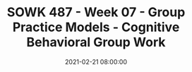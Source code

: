 ---
layout: single_presentation
name: sowk-487-week-07-group-practice-models-cognitive-behavioral-group-work.md
title: "SOWK 487 - Week 07 - Group Practice Models - Cognitive Behavioral Group Work"
date:  2021-02-21 08:00:00
presentation_id: jMMOhg
permalink: /presentations/jMMOhg/
redirect_from:
  - /presentations/jMMOhg/sowk-487-week-07-group-practice-models-cognitive-behavioral-group-work
slides: 
  - slide_name: deck-6358-large-0.jpeg
    slide_text: >
      <p><strong>Time</strong>: Wednesday’s from 5:30-8:15<br />
      <strong>Date</strong>: 02/24/21
      <strong>Content</strong>: Cognitive Behavioral Group Work
      <strong>Reading Assignment</strong>: Garvin et al. (2017) Chapter 8
      <strong>Due Dates</strong>:</p>
      <ul>
      <li>
      <strong>A-01: Synchronous Class Engagement</strong> Attend class</li>
      <li>
      <strong>A-02: Asynchronous Class Engagement</strong> Thinking errors teach back video with an initial post due Friday 02/26/21 at 11:55 PM and two replies due Sunday 02/28/21 at 11:55 PM <em>via My Heritage Class Forums</em>
      </li>
      <li>
      <strong>A-03a: Family Treatment Modality Research Paper</strong>due Sunday 02/28/21 at 11:55 PM <em>via My Heritage Assignments</em>
      </li>
      <li>
      <strong>Read</strong> Garvin et al. (2017) Chapter 8</li>
      </ul>
      
  - slide_name: deck-6358-large-1.jpeg
    slide_text: >
      <blockquote>
      <p>[Whole Class Activity] Have the class go through and walk them through breathing activity.</p>
      </blockquote>
      
  - slide_name: deck-6358-large-2.jpeg
    slide_text: >
      <ul>
      <li>Curriculum used with cognitive-behavioral group work</li>
      <li>Phases of the group process</li>
      <li>Implementation of a group</li>
      </ul>
      
  - slide_name: deck-6358-large-3.jpeg
    slide_text: >
      <blockquote>
      <p>To start off our conversation about Cognitive-Behavioral Group Work, I thought that it would be helpful to discuss what is Cognitive behavioral therapy— CBT, a therapeutic approach which can help people with a wide range of mental health problems.</p>
      </blockquote>
      <blockquote>
      <p>CBT is based on the idea that how we think (cognition), how we feel (emotion) and how we act (behavior) all interact together.  Specifically, our thoughts determine our feelings and our behavior. This is sometimes referred to as the cognitive triangle.</p>
      </blockquote>
      <ul>
      <li>Bring awareness to <strong>negative interpretations of thoughts</strong>
      </li>
      <li>Review <strong>patters of behavior that reinforce distorted thinking</strong>
      </li>
      <li>
      <strong>Develop alternate ways of thinking</strong>
      </li>
      </ul>
      
  - slide_name: deck-6358-large-4.jpeg
    slide_text: >
      <blockquote>
      <p>Cognitive-behavioral group work (CBGW) is one of the most widely implemented treatment group approach. It is used to treat a wide range of services.</p>
      </blockquote>
      
  - slide_name: deck-6358-large-5.jpeg
    slide_text: >
      <blockquote>
      <p>It might be helpful to see what some examples of group curriculum might be. While I would say that all of these curricula fall in the category of a Cognitive Behavioral Framework, they aren’t necessary 100% Cognitive-behavioral group work…</p>
      </blockquote>
      <p>[Whole Class Activity] Spend time discussing each of the curricula and providing an overview.</p>
      <p>[Whole Class Activity] Have the class break up into three groups. Each group will have an opportunity to read through the curriculum from the three sources:</p>
      <ul>
      <li>Guiding Good Choices Curriculum</li>
      <li>Dragon Slayers’ Curriculum</li>
      <li>Why Try Curriculum</li>
      </ul>
      <p>Consider discussion regarding the following:</p>
      <ul>
      <li>What stands out to you about the curriculum</li>
      <li>How are they the same or different</li>
      <li>How facilitated is each of the different curricula</li>
      </ul>
      <p>[Whole Class Activity] Discuss what they saw in the curriculum, what stood out… etc.</p>
      <ul>
      <li>[ ] Print out 01 copy of Dragon Slayers’ Curriculum</li>
      <li>[ ] Print out 01 copy of Why Try Curriculum</li>
      <li>[ ] Bring a copy of the curriculum for Guiding Good Choices Curriculum</li>
      </ul>
      
  - slide_name: deck-6358-large-6.jpeg
    slide_text: >
      <blockquote>
      <p>There are some therapeutic procedures which are either unavailable or less efficient for individual treatment and are often implemented when doing CBGW.</p>
      </blockquote>
      <ul>
      <li>
      <strong>The Buddy System</strong>: having a partner to learn new skills</li>
      <li>
      <strong>Group Exercises</strong>: Think about curriculum</li>
      <li>
      <strong>Multiple Modeling</strong>: ART as an example and multiple role plays</li>
      <li>
      <strong>Group Feedback</strong>: getting feedback from peers is sometimes more powerful than from a professional. Think about Drug and Alcohol groups and peoples BS detectors.</li>
      <li>
      <strong>Group Brainstorming</strong>: Both to solve individual and group problems.</li>
      <li>
      <strong>Mutual Reinforcement</strong>: Similar benefits as the mutual aid model.</li>
      </ul>
      <blockquote>
      <p>Some of the therapeutic procedures which are implemented in doing individual CBT can also be used in CBGW.</p>
      </blockquote>
      
  - slide_name: deck-6358-large-7.jpeg
    slide_text: >
      <blockquote>
      <p>The phases identified for CBGW are as follows:</p>
      </blockquote>
      <ul>
      <li>Beginning the Group</li>
      <li>Motivational Enhancement Phase</li>
      <li>Assessment Phase</li>
      <li>Intervention Phase</li>
      <li>Generalization Phase</li>
      </ul>
      
  - slide_name: deck-6358-large-8.jpeg
    slide_text: >
      <blockquote>
      <p>All groups have a beginning of the group phase.  In the beginning of the group phase for CBGW, there are a couple of tasks that we think about in this phase.</p>
      </blockquote>
      <ul>
      <li>
      <strong>Orientation</strong> - What are ways that we can provide an orientation for clients in a group?</li>
      <li>
      <strong>Cohesion</strong> - the mutual liking of members for each other and the group worker and their attraction to the program of the group.</li>
      </ul>
      
  - slide_name: deck-6358-large-9.jpeg
    slide_text: >
      <blockquote>
      <p>Generally in a CBGW there will be time that the worker focuses on increasing the motivation of the participants. This might mean addressing ambivalent or negative views of the group. These can look like…</p>
      </blockquote>
      <p>[Whole Class Activity] Talk about possible strategies and ways of addressing these as a reflective exercise.</p>
      <ul>
      <li>Reluctance to speak</li>
      <li>Anger about being in treatment</li>
      <li>Denial of any serious problems</li>
      <li>Setting themselves apart</li>
      <li>Speaking only to the group worker</li>
      <li>Unwilling to provide self-disclosure</li>
      </ul>
      
  - slide_name: deck-6358-large-10.jpeg
    slide_text: >
      <blockquote>
      <p>Some common processes in enhancing motivation include…</p>
      </blockquote>
      <ul>
      <li>Normalizing ambivalence</li>
      <li>Contrasting costs and benefits of changing or resolving problems</li>
      <li>Eliciting and reinforcing self-motivational statements</li>
      <li>Removing barriers to treatment</li>
      <li>Supporting self-efficacy</li>
      <li>Avoiding argumentations and early confrontation</li>
      <li>Providing clear advice</li>
      <li>Delivering continued feedback</li>
      </ul>
      
  - slide_name: deck-6358-large-11.jpeg
    slide_text: >
      <blockquote>
      <p>In the assessment phase it might take place before the group or in the orientation phase as well as throughout the group process. In this phase the worker is:</p>
      </blockquote>
      <ul>
      <li>
      <strong>Gathering background information</strong>: Before, at the beginning or during</li>
      <li>
      <strong>Using assessment tools</strong>: think screeners</li>
      <li>
      <strong>Doing goal setting</strong>: both individual and common treatment goals.</li>
      </ul>
      
  - slide_name: deck-6358-large-12.jpeg
    slide_text: >
      <blockquote>
      <p>I want to share with all of you a tool that that I have often taught to clients. Grounding is a set of simple strategies to detach from emotional pain. To be grounding, it should fall under the following guidelines…</p>
      </blockquote>
      <ul>
      <li>
      <strong>Accessibility</strong>:  do it at any time, any place, anywhere, and no one has to know.</li>
      <li>
      <strong>Broad</strong>:  put a healthy distance between you and negative feelings (useful for when faced with a trigger, enraged, dissociating, having a substance craving).</li>
      <li>
      <strong>Present Focused</strong>:  keep your eyes open, scan the room, and turn the lights on to stay in touch with the present.  Do not focus on the past or the future.</li>
      <li>
      <strong>Scaling</strong>:  scale your emotions when using grounding.  Rate at your emotion (craving, impulse… etc) on a scale from 0-10 before beginning grounding.  After implementing your grounding technique, rate your emotion again.</li>
      <li>
      <strong>Focus Outward</strong>:   Do not talk, think, or journal about your feelings.  The purpose of grounding is to distract away from negative feelings, not get in touch with them.</li>
      <li>
      <strong>Stay Neutral</strong>:  avoid judgments of good and bad.</li>
      <li>
      <strong>Not Relaxation Training</strong>:  note that grounding is not the same as relaxation training.  Grounding is more active, focuses on distraction strategies, and is intended to help extreme negative feelings.</li>
      </ul>
      <blockquote>
      <p>[Whole Class Activity] Review the sheet. Practice some of the skills / discuss them. Talk about how it can be implemented in a group format (in part or whole)</p>
      </blockquote>
      <p>[ ] Print 24 copy of Using Grounding To Detach From Emotional Pain handout</p>
      
  - slide_name: deck-6358-large-13.jpeg
    slide_text: >
      <blockquote>
      <p>CBGW encompasses a number of different types of interventions that can be implemented. One of these is…</p>
      </blockquote>
      <blockquote>
      <p><strong>Systematic Problem Solving</strong> is where concerns brought to the group and discussed with the group usually includes:</p>
      </blockquote>
      <ul>
      <li>Orient to systematic problem solving</li>
      <li>Identifying and defining the problem and resources</li>
      <li>Generating alternative solutions</li>
      <li>Evaluating and selecting best set of solutions</li>
      <li>Preparing for implementation, and evaluating outcomes</li>
      </ul>
      
  - slide_name: deck-6358-large-14.jpeg
    slide_text: >
      <blockquote>
      <p><strong>Modeling Methods</strong> is the use of role-plays (simulated demonstrations)</p>
      </blockquote>
      <p>Can be with…</p>
      <ul>
      <li>Group members</li>
      <li>Group worker</li>
      <li>Special guests</li>
      </ul>
      <blockquote>
      <p>[Whole Class Activity] How looks in ART, Debbie’s classroom (social skills school), OSCE (for SW Students)</p>
      </blockquote>
      
  - slide_name: deck-6358-large-15.jpeg
    slide_text: >
      <blockquote>
      <p><strong>Cognitive Change Methods</strong> is the bulk of types of interventions used in CBGW. The focus is on correcting distorted cognitions and replacing them with coping thoughts. This is oftentimes done through the techniques of cognitive restructuring. In ART, the following are the thought distortions they teach:</p>
      </blockquote>
      <p><strong>Self-centered Thinking</strong>: Thinking about only your own needs or interests, not caring about others. One example is saying “If I lie to people, it is nobody’s business but mine.”
      <strong>Assuming the Worst</strong>: Acting as if the worst outcome in a situation is the only possible outcome. Thinking people are out to get you. One example is saying, “I might as well lie, people won’t believe me if I tell the truth.”
      <strong>Blaming Others</strong>: Not accepting responsibility for your choices and consequences. Making it seem like someone forced you to act how you did. Saying someone else is responsible. One example is saying, “People make me lie when they ask too many questions.”
      <strong>Minimizing/mislabeling</strong>: Trying to make something ‘okay’ by making it less than or different from what it really is. One example is saying, “Everybody lies, it’s no big deal.”</p>
      
  - slide_name: deck-6358-large-16.jpeg
    slide_text: >
      <blockquote>
      <p><strong>Community Interventions</strong> is the getting members involved in outside processes such as organizations, volunteering, etc.</p>
      </blockquote>
      <p>-&gt; Think empowerment theory.</p>
      
  - slide_name: deck-6358-large-17.jpeg
    slide_text: >
      <blockquote>
      <p>Some other interventions include…</p>
      </blockquote>
      <ul>
      <li>
      <strong>Guided Group Exposure</strong>: Similar to exposure therapy</li>
      <li>
      <strong>Relaxation Methods</strong>: Teaching clients to deal directly with strong emotions such as anxiety, stress, pain, or anger. Might be like</li>
      <li>
      <strong>Operant Methods</strong>: Offering positive and negative reinforcement and positive and negative punishments… idea of group reinforcing self as well.</li>
      <li>
      <strong>Relationship Enhancement Methods</strong>: Appropriate self-disclosure, humor / personality, effective listening, etc.</li>
      <li>
      <strong>Small-Group Practice Procedures</strong>: Broad group participation, role-playing, subgrouping, group exercises.</li>
      </ul>
      
  - slide_name: deck-6358-large-18.jpeg
    slide_text: >
      <blockquote>
      <p>The preparation for transfer of skills to the world.</p>
      </blockquote>
      <p>Often throughout the whole process.</p>
      
  - slide_name: deck-6358-large-19.jpeg
    slide_text: >
      <h2>Developing Your Own Curriculum</h2>
      <blockquote>
      <p>What would a group curriculum look like if you were to create one for a therapeutic group?</p>
      </blockquote>
      <p>[Whole Class Activity]  Discuss what a group curriculum might look like.</p>
      <ul>
      <li>Objectives</li>
      <li>Planned content
      <ul>
      <li>Short descriptions</li>
      <li>In-depth details</li>
      <li>Verbatim discussion</li>
      </ul>
      </li>
      <li>Tasks or roles</li>
      </ul>
      <blockquote>
      <p>[Activity] Work with groups of four. Pick a topic for a group. Spend time thinking about what type of curriculum you would do, what parts you would include, and what are some of the information you would do. Plan one of the sessions.</p>
      </blockquote>
      
  - slide_name: deck-6358-large-20.jpeg
    slide_text: >
      <blockquote>
      <p>[Activity] Divide up into four groups. Pick one of the group sessions that you previously designed. In shifts of 15 minutes each, rotate through each getting an opportunity to facilitate from where the previous group leader left off.</p>
      </blockquote>
      
presentation_description: >
  <p>A cognitive-behavioral framework is a foundation for many therapeutic groups as well as individual clinician’s practices. In an effort to help provide context, during class we will be reviewing several different curricula.</p>
  <p>The agenda for this week is as follows:</p>
  <ul>
  <li>Curriculum used with cognitive-behavioral group work</li>
  <li>Phases of the group process</li>
  <li>Implementation of CBGW group</li>
  </ul>
  
downloadable_slides: deck-6358.pdf
slides_count: 21
header:
  teaser: deck-6358-thumb-0.jpeg
presentation_video:
location: "Heritage University"
tags:
  - Heritage University
  - BASW Program
  - SOWK 487w
---